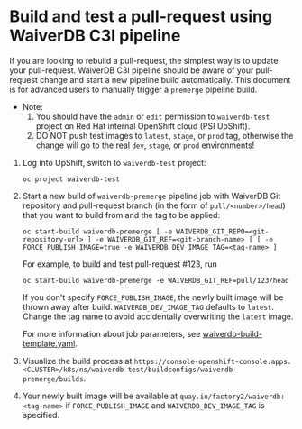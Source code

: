 # Build and test a pull-request using WaiverDB C3I pipeline

If you are looking to rebuild a pull-request, the simplest way is to update your pull-request. WaiverDB C3I pipeline should be aware of your pull-request change and start a new pipeline build automatically.
This document is for advanced users to manually trigger a `premerge` pipeline build.

- Note: 
    1. You should have the `admin` or `edit` permission to `waiverdb-test` project on Red Hat internal OpenShift cloud (PSI UpShift).
    2. DO NOT push test images to `latest`, `stage`, or `prod` tag, otherwise the change will go to the real `dev`, `stage`, or `prod` environments!

1. Log into UpShift, switch to `waiverdb-test` project:

    ```
    oc project waiverdb-test
    ```

2. Start a new build of `waiverdb-premerge` pipeline job with WaiverDB Git repository and pull-request branch (in the form of `pull/<number>/head`) that you want to build from and the tag to be applied:

    ```
    oc start-build waiverdb-premerge [ -e WAIVERDB_GIT_REPO=<git-repository-url> ] -e WAIVERDB_GIT_REF=<git-branch-name> [ [ -e FORCE_PUBLISH_IMAGE=true -e WAIVERDB_DEV_IMAGE_TAG=<tag-name> ]
    ```

    For example, to build and test pull-request #123, run

    ```
    oc start-build waiverdb-premerge -e WAIVERDB_GIT_REF=pull/123/head
    ```

    If you don't specify `FORCE_PUBLISH_IMAGE`, the newly built image will be thrown away after build.
    `WAIVERDB_DEV_IMAGE_TAG` defaults to `latest`. Change the tag name to avoid accidentally overwriting the `latest` image.

    For more information about job parameters, see  [waiverdb-build-template.yaml](../pipelines/templates/waiverdb-build-template.yaml).

3. Visualize the build process at `https://console-openshift-console.apps.<CLUSTER>/k8s/ns/waiverdb-test/buildconfigs/waiverdb-premerge/builds`.

4. Your newly built image will be available at `quay.io/factory2/waiverdb:<tag-name>` if `FORCE_PUBLISH_IMAGE` and `WAIVERDB_DEV_IMAGE_TAG` is specified.
